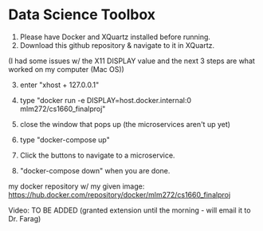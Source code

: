 # Data Science Toolbox

1. Please have Docker  and XQuartz installed before running.
2. Download this github repository & navigate to it in XQuartz.

(I had some issues w/ the X11 DISPLAY value and the next 3 steps are what worked on my computer (Mac OS))

3. enter "xhost + 127.0.0.1"
4. type "docker run -e DISPLAY=host.docker.internal:0 mlm272/cs1660_finalproj"
5. close the window that pops up (the microservices aren't up yet)

6. type "docker-compose up"
7. Click the buttons to navigate to a microservice.
8. "docker-compose down" when you are done.

my docker repository w/ my given image:
https://hub.docker.com/repository/docker/mlm272/cs1660_finalproj

Video:
TO BE ADDED (granted extension until the morning - will email it to Dr. Farag)
